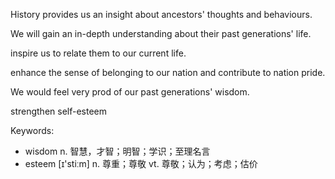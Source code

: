 History provides us an insight about ancestors' thoughts and behaviours.

We will gain an in-depth understanding about their past generations' life.

inspire us to relate them to our current life.

enhance the sense of belonging to our nation and contribute to nation pride.

We would feel very prod of our past generations' wisdom.

strengthen self-esteem

Keywords:
- wisdom n. 智慧，才智；明智；学识；至理名言
- esteem [ɪ'stiːm] n. 尊重；尊敬 vt. 尊敬；认为；考虑；估价
